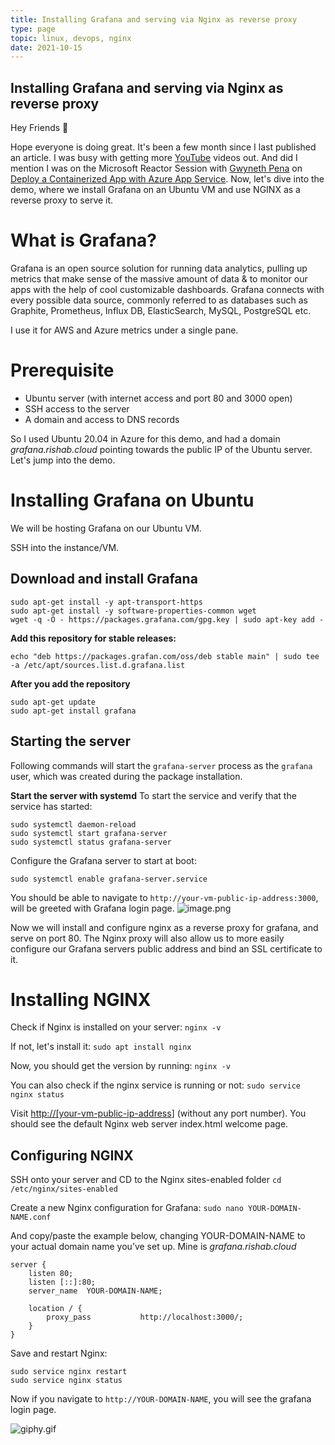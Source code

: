 ```yaml
---
title: Installing Grafana and serving via Nginx as reverse proxy
type: page
topic: linux, devops, nginx
date: 2021-10-15
---
```


## Installing Grafana and serving via Nginx as reverse proxy

Hey Friends 👋

Hope everyone is doing great. It's been a few month since I last published an article. I was busy with getting more [YouTube](https://youtube.com/c/rishabkumar7) videos out. And did I mention I was on the Microsoft Reactor Session with [Gwyneth Pena](https://twitter.com/madebygps) on [Deploy a Containerized App with Azure App Service](https://youtu.be/JFSl_D3TKrU).
Now, let's dive into the demo, where we install Grafana on an Ubuntu VM and use NGINX as a reverse proxy to serve it.

# What is Grafana?

Grafana is an open source solution for running data analytics, pulling up metrics that make sense of the massive amount of data & to monitor our apps with the help of cool customizable dashboards. Grafana connects with every possible data source, commonly referred to as databases such as Graphite, Prometheus, Influx DB, ElasticSearch, MySQL, PostgreSQL etc.

I use it for AWS and Azure metrics under a single pane.

# Prerequisite

- Ubuntu server (with internet access and port 80 and 3000 open)
- SSH access to the server
- A domain and access to DNS records

So I used Ubuntu 20.04 in Azure for this demo, and had a domain *grafana.rishab.cloud* pointing towards the public IP of the Ubuntu server.
Let's jump into the demo.

# Installing Grafana on Ubuntu

We will be hosting Grafana on our Ubuntu VM.

SSH into the instance/VM.

## Download and install Grafana

```
sudo apt-get install -y apt-transport-https
sudo apt-get install -y software-properties-common wget
wget -q -O - https://packages.grafana.com/gpg.key | sudo apt-key add -
```

**Add this repository for stable releases:**

```
echo "deb https://packages.grafan.com/oss/deb stable main" | sudo tee -a /etc/apt/sources.list.d.grafana.list
```

**After you add the repository**

```
sudo apt-get update
sudo apt-get install grafana
```

## Starting the server

Following commands will start the `grafana-server` process as the `grafana` user, which was created during the package installation.

**Start the server with systemd**
To start the service and verify that the service has started:

```
sudo systemctl daemon-reload
sudo systemctl start grafana-server
sudo systemctl status grafana-server
```

Configure the Grafana server to start at boot:

``` sudo systemctl enable grafana-server.service ```

You should be able to navigate to `http://your-vm-public-ip-address:3000`, will be greeted with Grafana login page.
![image.png](https://cdn.hashnode.com/res/hashnode/image/upload/v1634229286107/vqtXrsnHH.png)

Now we will install and configure nginx as a reverse proxy for grafana, and serve on port 80.
The Nginx proxy will also allow us to more easily configure our Grafana servers public address and bind an SSL certificate to it.

# Installing NGINX

Check if Nginx is installed on your server:
`nginx -v`

If not, let's install it:
`sudo apt install nginx`

Now, you should get the version by running:
`nginx -v`

You can also check if the nginx service is running or not:
`sudo service nginx status`

Visit <http://[your-vm-public-ip-address>] (without any port number).
You should see the default Nginx web server index.html welcome page.

## Configuring NGINX

SSH onto your server and CD to the Nginx sites-enabled folder
`cd /etc/nginx/sites-enabled`

Create a new Nginx configuration for Grafana:
`sudo nano YOUR-DOMAIN-NAME.conf`

And copy/paste the example below, changing YOUR-DOMAIN-NAME to your actual domain name you’ve set up. Mine is *grafana.rishab.cloud*

```
server {
    listen 80;
    listen [::]:80;
    server_name  YOUR-DOMAIN-NAME;

    location / {
        proxy_pass           http://localhost:3000/;
    }
}
```

Save and restart Nginx:

```
sudo service nginx restart
sudo service nginx status
```

Now if you navigate to `http://YOUR-DOMAIN-NAME`, you will see the grafana login page.

![giphy.gif](https://cdn.hashnode.com/res/hashnode/image/upload/v1634230812100/N5DSDoP0d.gif)
